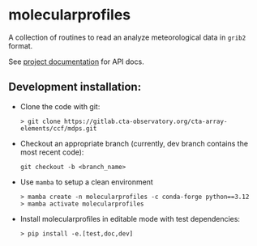 # molecularprofiles

A collection of routines to read an analyze meteorological data in `grib2` format.

See [project documentation](http://cta-array-elements.gitlab-pages.cta-observatory.org/ccf/MDPs/) for API docs.

## Development installation:

- Clone the code with git:
  ```shell
  > git clone https://gitlab.cta-observatory.org/cta-array-elements/ccf/mdps.git
  ```
- Checkout an appropriate branch (currently, dev branch contains the most recent code):
  ```shell
  git checkout -b <branch_name>
  ```
- Use `mamba` to setup a clean environment
  ```shell
  > mamba create -n molecularprofiles -c conda-forge python==3.12
  > mamba activate molecularprofiles
  ```
- Install molecularprofiles in editable mode with test dependencies:
  ```shell
  > pip install -e.[test,doc,dev]
  ```
